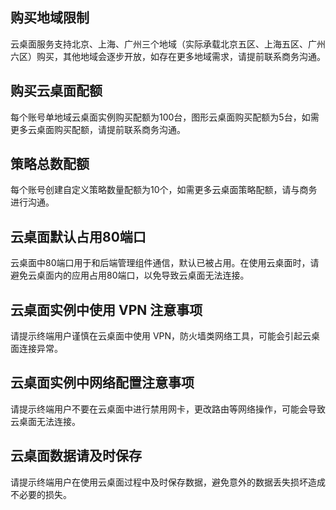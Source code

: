 ## 购买地域限制
云桌面服务支持北京、上海、广州三个地域（实际承载北京五区、上海五区、广州六区）购买，其他地域会逐步开放，如存在更多地域需求，请提前联系商务沟通。
 
## 购买云桌面配额
每个账号单地域云桌面实例购买配额为100台，图形云桌面购买配额为5台，如需更多云桌面购买配额，请提前联系商务沟通。

## 策略总数配额
每个账号创建自定义策略数量配额为10个，如需更多云桌面策略配额，请与商务进行沟通。

## 云桌面默认占用80端口
云桌面中80端口用于和后端管理组件通信，默认已被占用。在使用云桌面时，请避免云桌面内的应用占用80端口，以免导致云桌面无法连接。

## 云桌面实例中使用 VPN 注意事项
请提示终端用户谨慎在云桌面中使用 VPN，防火墙类网络工具，可能会引起云桌面连接异常。

## 云桌面实例中网络配置注意事项
请提示终端用户不要在云桌面中进行禁用网卡，更改路由等网络操作，可能会导致云桌面无法连接。

## 云桌面数据请及时保存
请提示终端用户在使用云桌面过程中及时保存数据，避免意外的数据丢失损坏造成不必要的损失。
